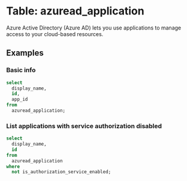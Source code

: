 # Table: azuread_application

Azure Active Directory (Azure AD) lets you use applications to manage access to your cloud-based resources.

## Examples

### Basic info

```sql
select
  display_name,
  id,
  app_id
from
  azuread_application;
```

### List applications with service authorization disabled

```sql
select
  display_name,
  id
from
  azuread_application
where
  not is_authorization_service_enabled;
```
